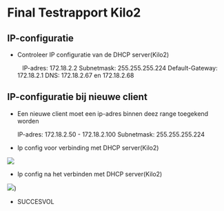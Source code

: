 # Final Testrapport Kilo2

## IP-configuratie
	
- Controleer IP configuratie van de DHCP server(Kilo2)


	` `
	IP-adres: 172.18.2.2
	Subnetmask: 255.255.255.224
	Default-Gateway: 172.18.2.1
	DNS: 172.18.2.67 en 172.18.2.68

## IP-configuratie bij nieuwe client

- Een nieuwe client moet een ip-adres binnen deez range toegekend worden


	IP-adres: 172.18.2.50 - 172.18.2.100
	Subnetmask: 255.255.255.224

- Ip config voor verbinding met DHCP server(Kilo2)

![](https://i.imgur.com/dklyZfe.png)

- Ip config na het verbinden met DHCP server(Kilo2)

![](https://i.imgur.com/dklyZfe.png))


- SUCCESVOL